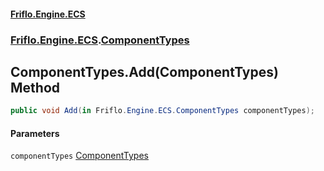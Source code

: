 #### [Friflo.Engine.ECS](index.md 'index')
### [Friflo.Engine.ECS](Friflo.Engine.ECS.md 'Friflo.Engine.ECS').[ComponentTypes](ComponentTypes.md 'Friflo.Engine.ECS.ComponentTypes')

## ComponentTypes.Add(ComponentTypes) Method

```csharp
public void Add(in Friflo.Engine.ECS.ComponentTypes componentTypes);
```
#### Parameters

<a name='Friflo.Engine.ECS.ComponentTypes.Add(Friflo.Engine.ECS.ComponentTypes).componentTypes'></a>

`componentTypes` [ComponentTypes](ComponentTypes.md 'Friflo.Engine.ECS.ComponentTypes')